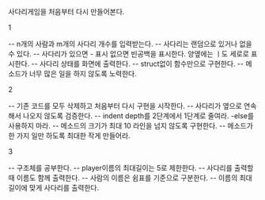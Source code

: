 사다리게임을 처음부터 다시 만들어본다.

1

-- n개의 사람과 m개의 사다리 개수를 입력받는다.
-- 사다리는 랜덤으로 있거나 없을수 있다.
-- 사다리가 있으면 - 표시 없으면  빈공백을 표시한다. 
   양옆에는 ㅣ도 세로로 표시한다.
-- 사다리 상태를 화면에 출력한다.
-- struct없이 함수만으로 구현한다.
-- 메소드가 너무 많은 일을 하지 않도록 노력한다.


2

-- 기존 코드를 모두 삭제하고 처음부터 다시 구현을 시작한다.
-- 사다리가 옆으로 연속해서 나오지 않도록 검증한다.
-- indent depth를 2단계에서 1단계로 줄여라.
    -else를 사용하지 마라.
-- 메소드의 크기가 최대 10 라인을 넘지 않도록 구현한다.
-- 메소드가 한 가지 일만 하도록 최대한 작게 만들어라.

3

-- 구조체를 공부한다.
-- player이름의 최대길이는 5로 제한한다.
-- 사다리를 출력할때 이름도 함께 출력한다.
-- 사람의 이름은 쉼표를 기준으로 구분한다.
-- 이름의 최대 길이에 맞게 사다리를 출력한다.

